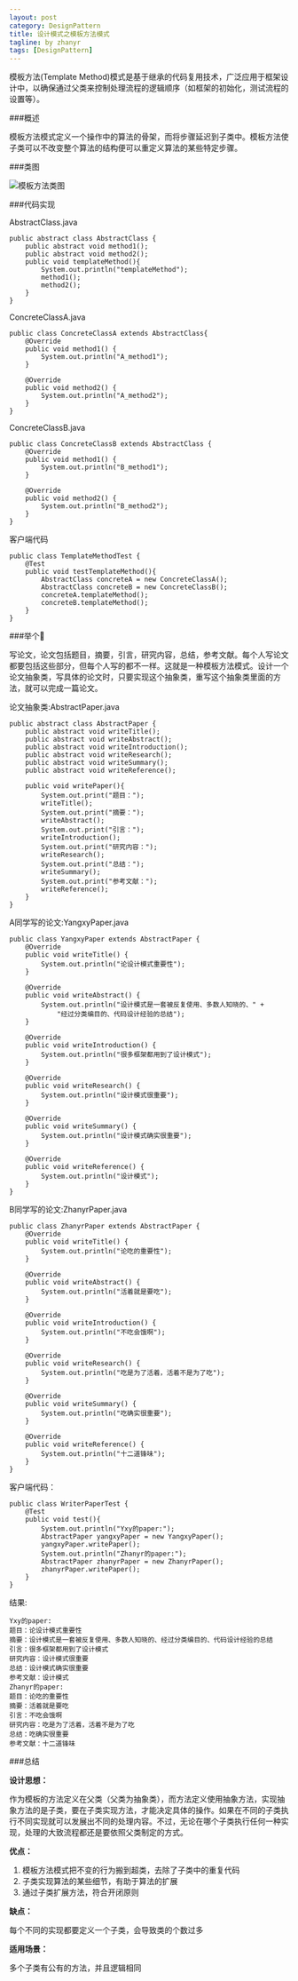 ```yaml
---
layout: post
category: DesignPattern
title: 设计模式之模板方法模式
tagline: by zhanyr
tags: [DesignPattern]
---
```


模板方法(Template Method)模式是基于继承的代码复用技术，广泛应用于框架设计中，以确保通过父类来控制处理流程的逻辑顺序（如框架的初始化，测试流程的设置等）。

<!--more-->

###概述
	
模板方法模式定义一个操作中的算法的骨架，而将步骤延迟到子类中。模板方法使子类可以不改变整个算法的结构便可以重定义算法的某些特定步骤。

###类图

![模板方法类图](https://github.com/zhanyr/zhanyr.github.io/raw/master/_images/TemplateMethod.png)

###代码实现

AbstractClass.java

	public abstract class AbstractClass {
		public abstract void method1();
		public abstract void method2();
		public void templateMethod(){
			System.out.println("templateMethod");
			method1();
			method2();
    	}
	}

ConcreteClassA.java

	public class ConcreteClassA extends AbstractClass{
		@Override
		public void method1() {
			System.out.println("A_method1");
		}

		@Override
		public void method2() {
			System.out.println("A_method2");
		}
	}
	
ConcreteClassB.java

	public class ConcreteClassB extends AbstractClass {
		@Override
		public void method1() {
			System.out.println("B_method1");
		}

		@Override
		public void method2() {
			System.out.println("B_method2");
		}
	}
	
客户端代码

	public class TemplateMethodTest {
		@Test
		public void testTemplateMethod(){
			AbstractClass concreteA = new ConcreteClassA();
			AbstractClass concreteB = new ConcreteClassB();
			concreteA.templateMethod();
			concreteB.templateMethod();
		}
	}

###举个🌰

写论文，论文包括题目，摘要，引言，研究内容，总结，参考文献。每个人写论文都要包括这些部分，但每个人写的都不一样。这就是一种模板方法模式。设计一个论文抽象类，写具体的论文时，只要实现这个抽象类，重写这个抽象类里面的方法，就可以完成一篇论文。

论文抽象类:AbstractPaper.java

	public abstract class AbstractPaper {
		public abstract void writeTitle();
		public abstract void writeAbstract();
		public abstract void writeIntroduction();
		public abstract void writeResearch();
		public abstract void writeSummary();
		public abstract void writeReference();

		public void writePaper(){
			System.out.print("题目：");
			writeTitle();
			System.out.print("摘要：");
			writeAbstract();
			System.out.print("引言：");
			writeIntroduction();
			System.out.print("研究内容：");
			writeResearch();
			System.out.print("总结：");
			writeSummary();
			System.out.print("参考文献：");
			writeReference();
		}
	}
	
A同学写的论文:YangxyPaper.java

	public class YangxyPaper extends AbstractPaper {
    	@Override
    	public void writeTitle() {
			System.out.println("论设计模式重要性");
    	}

    	@Override
    	public void writeAbstract() {
			System.out.println("设计模式是一套被反复使用、多数人知晓的、" +
                "经过分类编目的、代码设计经验的总结");
    	}

    	@Override
    	public void writeIntroduction() {
			System.out.println("很多框架都用到了设计模式");
    	}

    	@Override
    	public void writeResearch() {
			System.out.println("设计模式很重要");
    	}

    	@Override
    	public void writeSummary() {
			System.out.println("设计模式确实很重要");
    	}

    	@Override
    	public void writeReference() {
			System.out.println("设计模式");
    	}
	}

B同学写的论文:ZhanyrPaper.java

	public class ZhanyrPaper extends AbstractPaper {
    	@Override
    	public void writeTitle() {
			System.out.println("论吃的重要性");
    	}

    	@Override
    	public void writeAbstract() {
			System.out.println("活着就是要吃");
    	}

    	@Override
    	public void writeIntroduction() {
			System.out.println("不吃会饿啊");
    	}

    	@Override
    	public void writeResearch() {
			System.out.println("吃是为了活着，活着不是为了吃");
    	}

    	@Override
    	public void writeSummary() {
			System.out.println("吃确实很重要");
    	}

    	@Override
    	public void writeReference() {
			System.out.println("十二道锋味");
    	}
	}
	
客户端代码：

	public class WriterPaperTest {
    	@Test
		public void test(){
			System.out.println("Yxy的paper:");
			AbstractPaper yangxyPaper = new YangxyPaper();
			yangxyPaper.writePaper();
			System.out.println("Zhanyr的paper:");
			AbstractPaper zhanyrPaper = new ZhanyrPaper();
			zhanyrPaper.writePaper();
		}
	}
	
结果:

	Yxy的paper:
	题目：论设计模式重要性
	摘要：设计模式是一套被反复使用、多数人知晓的、经过分类编目的、代码设计经验的总结
	引言：很多框架都用到了设计模式
	研究内容：设计模式很重要
	总结：设计模式确实很重要
	参考文献：设计模式
	Zhanyr的paper:
	题目：论吃的重要性
	摘要：活着就是要吃
	引言：不吃会饿啊
	研究内容：吃是为了活着，活着不是为了吃
	总结：吃确实很重要
	参考文献：十二道锋味
	
###总结

**设计思想：**

作为模板的方法定义在父类（父类为抽象类），而方法定义使用抽象方法，实现抽象方法的是子类，要在子类实现方法，才能决定具体的操作。如果在不同的子类执行不同实现就可以发展出不同的处理内容。不过，无论在哪个子类执行任何一种实现，处理的大致流程都还是要依照父类制定的方式。

**优点：**

1. 模板方法模式把不变的行为搬到超类，去除了子类中的重复代码
2. 子类实现算法的某些细节，有助于算法的扩展
3. 通过子类扩展方法，符合开闭原则

**缺点：**

每个不同的实现都要定义一个子类，会导致类的个数过多

**适用场景：**

多个子类有公有的方法，并且逻辑相同

